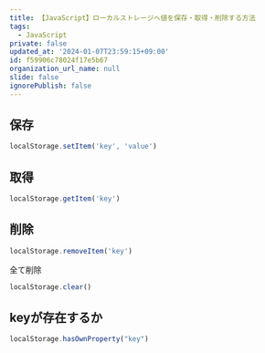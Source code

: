 ```yaml
---
title: 【JavaScript】ローカルストレージへ値を保存・取得・削除する方法
tags:
  - JavaScript
private: false
updated_at: '2024-01-07T23:59:15+09:00'
id: f59906c78024f17e5b67
organization_url_name: null
slide: false
ignorePublish: false
---
```


## 保存

```js
localStorage.setItem('key', 'value')
```

## 取得

```js
localStorage.getItem('key')
```

## 削除

```js
localStorage.removeItem('key')
```

全て削除

```js
localStorage.clear()
```

## keyが存在するか

```js
localStorage.hasOwnProperty("key")
```
